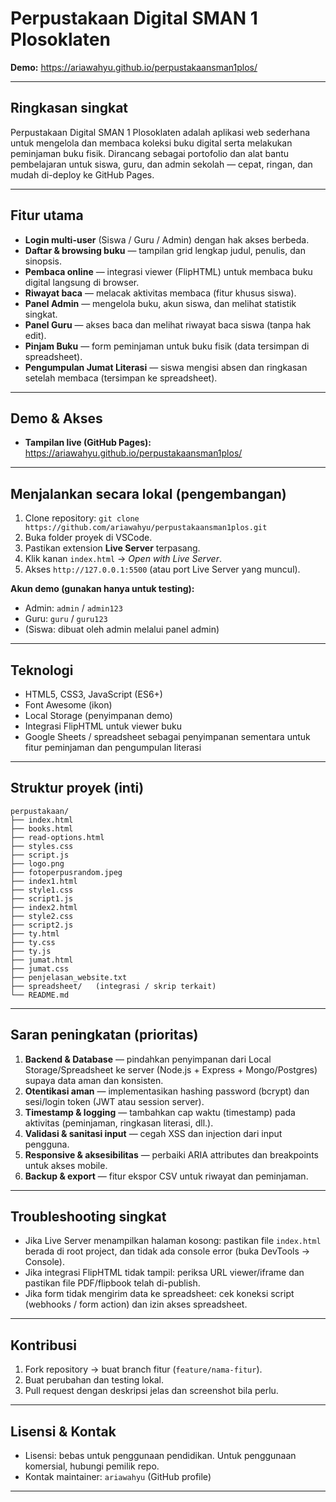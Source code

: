 # Perpustakaan Digital SMAN 1 Plosoklaten

**Demo:** https://ariawahyu.github.io/perpustakaansman1plos/

---

## Ringkasan singkat
Perpustakaan Digital SMAN 1 Plosoklaten adalah aplikasi web sederhana untuk mengelola dan membaca koleksi buku digital serta melakukan peminjaman buku fisik. Dirancang sebagai portofolio dan alat bantu pembelajaran untuk siswa, guru, dan admin sekolah — cepat, ringan, dan mudah di-deploy ke GitHub Pages.


---

## Fitur utama
- **Login multi-user** (Siswa / Guru / Admin) dengan hak akses berbeda.
- **Daftar & browsing buku** — tampilan grid lengkap judul, penulis, dan sinopsis.
- **Pembaca online** — integrasi viewer (FlipHTML) untuk membaca buku digital langsung di browser.
- **Riwayat baca** — melacak aktivitas membaca (fitur khusus siswa).
- **Panel Admin** — mengelola buku, akun siswa, dan melihat statistik singkat.
- **Panel Guru** — akses baca dan melihat riwayat baca siswa (tanpa hak edit).
- **Pinjam Buku** — form peminjaman untuk buku fisik (data tersimpan di spreadsheet).
- **Pengumpulan Jumat Literasi** — siswa mengisi absen dan ringkasan setelah membaca (tersimpan ke spreadsheet).

---

## Demo & Akses
- **Tampilan live (GitHub Pages):** https://ariawahyu.github.io/perpustakaansman1plos/


---

## Menjalankan secara lokal (pengembangan)
1. Clone repository: `git clone https://github.com/ariawahyu/perpustakaansman1plos.git`
2. Buka folder proyek di VSCode.
3. Pastikan extension **Live Server** terpasang.
4. Klik kanan `index.html` → *Open with Live Server*.
5. Akses `http://127.0.0.1:5500` (atau port Live Server yang muncul).

**Akun demo (gunakan hanya untuk testing):**
- Admin: `admin` / `admin123`  
- Guru: `guru` / `guru123`  
- (Siswa: dibuat oleh admin melalui panel admin)


---

## Teknologi
- HTML5, CSS3, JavaScript (ES6+)
- Font Awesome (ikon)
- Local Storage (penyimpanan demo)
- Integrasi FlipHTML untuk viewer buku
- Google Sheets / spreadsheet sebagai penyimpanan sementara untuk fitur peminjaman dan pengumpulan literasi

---

## Struktur proyek (inti)
```
perpustakaan/
├── index.html
├── books.html
├── read-options.html
├── styles.css
├── script.js
├── logo.png
├── fotoperpusrandom.jpeg
├── index1.html
├── style1.css
├── script1.js
├── index2.html
├── style2.css
├── script2.js
├── ty.html
├── ty.css
├── ty.js
├── jumat.html
├── jumat.css
├── penjelasan_website.txt
├── spreadsheet/   (integrasi / skrip terkait)
└── README.md
```

---

## Saran peningkatan (prioritas)
1. **Backend & Database** — pindahkan penyimpanan dari Local Storage/Spreadsheet ke server (Node.js + Express + Mongo/Postgres) supaya data aman dan konsisten.
2. **Otentikasi aman** — implementasikan hashing password (bcrypt) dan sesi/login token (JWT atau session server).
3. **Timestamp & logging** — tambahkan cap waktu (timestamp) pada aktivitas (peminjaman, ringkasan literasi, dll.).
4. **Validasi & sanitasi input** — cegah XSS dan injection dari input pengguna.
5. **Responsive & aksesibilitas** — perbaiki ARIA attributes dan breakpoints untuk akses mobile.
6. **Backup & export** — fitur ekspor CSV untuk riwayat dan peminjaman.

---

## Troubleshooting singkat
- Jika Live Server menampilkan halaman kosong: pastikan file `index.html` berada di root project, dan tidak ada console error (buka DevTools → Console).
- Jika integrasi FlipHTML tidak tampil: periksa URL viewer/iframe dan pastikan file PDF/flipbook telah di-publish.
- Jika form tidak mengirim data ke spreadsheet: cek koneksi script (webhooks / form action) dan izin akses spreadsheet.

---

## Kontribusi
1. Fork repository → buat branch fitur (`feature/nama-fitur`).
2. Buat perubahan dan testing lokal.
3. Pull request dengan deskripsi jelas dan screenshot bila perlu.

---

## Lisensi & Kontak
- Lisensi: bebas untuk penggunaan pendidikan. Untuk penggunaan komersial, hubungi pemilik repo.
- Kontak maintainer: `ariawahyu` (GitHub profile)

---



